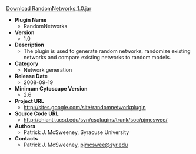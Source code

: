 <a href="RandomNetworks_1.0.jar">Download RandomNetworks_1.0.jar</a>

* __Plugin Name__
  * RandomNetworks
* __Version__
  * 1.0
* __Description__
  * The plugin is used to generate random networks, randomize existing networks and compare existing networks to random models.
* __Category__
  * Network generation
* __Release Date__
  * 2008-09-19
* __Minimum Cytoscape Version__
  * 2.6
* __Project URL__
  * http://sites.google.com/site/randomnetworkplugin
* __Source Code URL__
  * http://chianti.ucsd.edu/svn/csplugins/trunk/soc/pjmcswee/
* __Authors__
  * Patrick J. McSweeney, Syracuse University
* __Contacts__
  * Patrick J. McSweeney, pjmcswee@syr.edu
